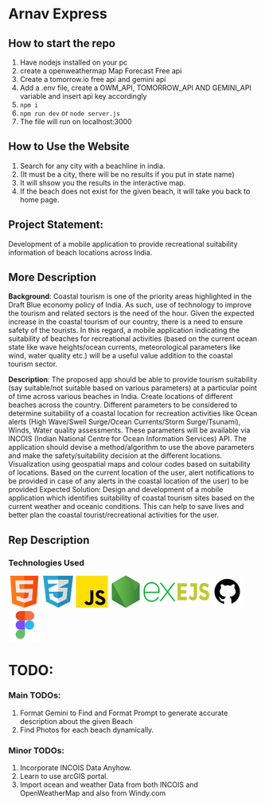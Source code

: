 # Arnav Express

## How to start the repo

1. Have nodejs installed on your pc
2. create a openweathermap Map Forecast Free api
3. Create a tomorrow.io free api and gemini api
4. Add a .env file, create a OWM_API, TOMORROW_API AND GEMINI_API variable and insert api key accordingly
5. ``` npm i ```
6. ``` npm run dev ``` or ``` node server.js ```
7. The file will run on localhost:3000

## How to Use the Website

1. Search for any city with a beachline in india.
2. (It must be a city, there will be no results if you put in state name)
3. It will shsow you the results in the interactive map.
4. If the beach does not exist for the given beach, it will take you back to home page.

## Project Statement: 

Development of a mobile application to provide recreational suitability information of beach locations across India.

## More Description

**Background**: Coastal tourism is one of the priority areas highlighted in the Draft Blue economy policy of India. As such, use of technology to improve the tourism and related sectors is the need of the hour. Given the expected increase in the coastal tourism of our country, there is a need to ensure safety of the tourists. In this regard, a mobile application indicating the suitability of beaches for recreational activities (based on the current ocean state like wave heights/ocean currents, meteorological parameters like wind, water quality etc.) will be a useful value addition to the coastal tourism sector. 

**Description**: The proposed app should be able to provide tourism suitability (say suitable/not suitable based on various parameters) at a particular point of time across various beaches in India. Create locations of different beaches across the country. Different parameters to be considered to determine suitability of a coastal location for recreation activities like Ocean alerts (High Wave/Swell Surge/Ocean Currents/Storm Surge/Tsunami), Winds, Water quality assessments. These parameters will be available via INCOIS (Indian National Centre for Ocean Information Services) API. The application should devise a method/algorithm to use the above parameters and make the safety/suitability decision at the different locations. Visualization using geospatial maps and colour codes based on suitability of locations. Based on the current location of the user, alert notifications to be provided in case of any alerts in the coastal location of the user) to be provided Expected Solution: Design and development of a mobile application which identifies suitability of coastal tourism sites based on the current weather and oceanic conditions. This can help to save lives and better plan the coastal tourist/recreational activities for the user.

## Rep Description

### Technologies Used

![HTML](./public/readme/html.png "HTML") 
![css](./public/readme/text.png "css")
![Java Scirpt](./public/readme/js.png "JavaScript")
![NodeJS](./public/readme/node-js.png "Node JS")
![express](./public/readme/icons8-express-js-64.png "Express")
![EJS](./public/readme/icons8-ejs-64.png "EJS")
![Github](./public/readme/icons8-github-64.png "Github")
![Figma](./public/readme/icons8-figma-64.png "Figma")



# TODO:

### Main TODOs:

1. Format Gemini to Find and Format Prompt to generate accurate description about the given Beach
2. Find Photos for each beach dynamically.

### Minor TODOs:

1. Incorporate INCOIS Data Anyhow.
2. Learn to use arcGIS portal.
3. Import ocean and weather Data from both INCOIS and OpenWeatherMap and also from Windy.com
